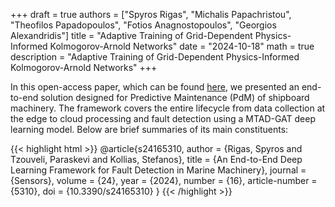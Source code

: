 +++
draft = true
authors = ["Spyros Rigas", "Michalis Papachristou", "Theofilos Papadopoulos", "Fotios Anagnostopoulos", "Georgios Alexandridis"]
title = "Adaptive Training of Grid-Dependent Physics-Informed Kolmogorov-Arnold Networks"
date = "2024-10-18"
math = true
description = "Adaptive Training of Grid-Dependent Physics-Informed Kolmogorov-Arnold Networks"
+++


In this open-access paper, which can be found [here](https://www.mdpi.com/1424-8220/24/16/5310), we presented an end-to-end solution designed for Predictive Maintenance (PdM) of shipboard machinery. The framework covers the entire lifecycle from data collection at the edge to cloud processing and fault detection using a MTAD-GAT deep learning model. Below are brief summaries of its main constituents:

{{< highlight html >}}
@article{s24165310,
	author = {Rigas, Spyros and Tzouveli, Paraskevi and Kollias, Stefanos},
	title = {An End-to-End Deep Learning Framework for Fault Detection in Marine Machinery},
	journal = {Sensors},
	volume = {24},
	year = {2024},
	number = {16},
	article-number = {5310},
	doi = {10.3390/s24165310}
}
{{< /highlight >}}